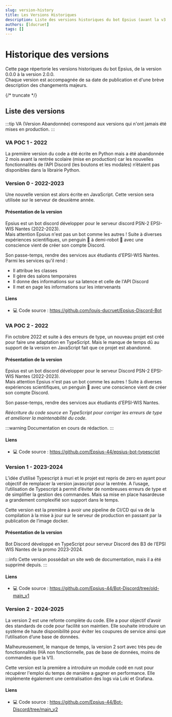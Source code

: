 ```yaml
---
slug: version-history
title: Les Versions Historiques
description: Liste des versions historiques du bot Epsius (avant la v3.0.0).
authors: [lducruet]
tags: []
---
```


# Historique des versions

Cette page répertorie les versions historiques du bot Epsius, de la version 0.0.0 à la version 2.0.0. \
Chaque version est accompagnée de sa date de publication et d'une brève description des changements majeurs.

{/* truncate */}

## Liste des versions

:::tip
<span class="badge badge--danger">VA</span> (Version Abandonnée) correspond aux versions qui n'ont jamais été mises en production.
:::

### <span class="badge badge--danger">VA</span> POC 1 - 2022

La première version du code a été écrite en Python mais a été abandonnée 2 mois avant la rentrée scolaire (mise en production) car les nouvelles fonctionnalités de l’API Discord (les boutons et les modales) n’étaient pas disponibles dans la librairie Python.

### Version 0 - 2022-2023

Une nouvelle version est alors écrite en JavaScript. Cette version sera utilisée sur le serveur de deuxième année.

#### Présentation de la version
Epsius est un bot discord développer pour le serveur discord PSN-2 EPSI-WIS Nantes (2022-2023). \
Mais attention Epsius n'est pas un bot comme les autres !
Suite à diverses expériences scientifiques, un penguin 🐧 à demi-robot 🤖 avec une conscience vient de créer son compte Discord.

Son passe-temps, rendre des services aux étudiants d'EPSI-WIS Nantes.
Parmi les services qu'il rend :
- Il attribue les classes
- Il gère des salons temporaires
- Il donne des informations sur sa latence et celle de l'API Discord
- Il met en page les informations sur les intervenants

#### Liens

- 💻 Code source : https://github.com/louis-ducruet/Epsius-Discord-Bot

### <span class="badge badge--danger">VA</span> POC 2 - 2022

Fin octobre 2022 et suite à des erreurs de type, un nouveau projet est créé pour faire une adaptation en TypeScript. Mais le manque de temps dû au support de la version en JavaScript fait que ce projet est abandonné.

#### Présentation de la version

Epsius est un bot discord développer pour le serveur Discord PSN-2 EPSI-WIS Nantes (2022-2023). \
Mais attention Epsius n'est pas un bot comme les autres !
Suite à diverses expériences scientifiques, un penguin 🐧 avec une conscience vient de créer son compte Discord.

Son passe-temps, rendre des services aux étudiants d'EPSI-WIS Nantes.

_Réécriture du code source en TypeScript pour corriger les erreurs de type et améliorer la maintenabilité du code._

:::warning
Documentation en cours de rédaction.
:::

#### Liens

- 💻 Code source : https://github.com/Epsius-44/epsius-bot-typescript

### Version 1 - 2023-2024

L’idée d’utilisé Typescript à muri et le projet est repris de zero en ayant pour objectif de remplacer la version javascript pour la rentrée. A l’usage, l’utilisation de Typescript à permit d’éviter de nombreuses erreurs de type et de simplifier la gestion des commandes. Mais sa mise en place hasardeuse a grandement complexifié son support dans le temps.

Cette version est la première à avoir une pipeline de CI/CD qui va de la compilation à la mise à jour sur le serveur de production en passant par la publication de l’image docker.

#### Présentation de la version

Bot Discord développé en TypeScript pour serveur Discord des B3 de l’EPSI WIS Nantes de la promo 2023-2024.

:::info
Cette version possédait un site web de documentation, mais il a été supprimé depuis.
:::

#### Liens

- 💻 Code source : https://github.com/Epsius-44/Bot-Discord/tree/old-main_v1

### Version 2 - 2024-2025

La version 2 est une refonte complète du code. Elle a pour objectif d’avoir des standards de code pour facilité son maintien. Elle souhaite introduire un système de haute disponibilité pour éviter les coupures de service ainsi que l’utilisation d’une base de données.

Malheureusement, le manque de temps, la version 2 sort avec très peu de fonctionnalités (HA non fonctionnelle, pas de base de données, moins de commandes que la V1).

Cette version est la première a introduire un module codé en rust pour récupérer l'emploi du temps de manière a gagner en performance.
Elle implémente également une centralisation des logs via Loki et Grafana.

#### Liens

- 💻 Code source : https://github.com/Epsius-44/Bot-Discord/tree/main_v2
